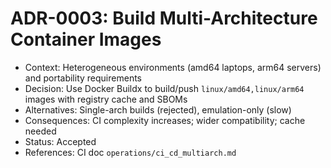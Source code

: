 # ADR-0003: Build Multi-Architecture Container Images

- Context: Heterogeneous environments (amd64 laptops, arm64 servers) and portability requirements
- Decision: Use Docker Buildx to build/push `linux/amd64,linux/arm64` images with registry cache and SBOMs
- Alternatives: Single-arch builds (rejected), emulation-only (slow)
- Consequences: CI complexity increases; wider compatibility; cache needed
- Status: Accepted
- References: CI doc `operations/ci_cd_multiarch.md`
